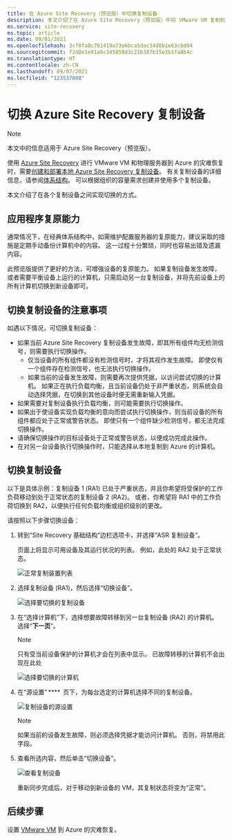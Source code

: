 ```yaml
---
title: 在 Azure Site Recovery（预览版）中切换复制设备
description: 本文介绍了在 Azure Site Recovery（预览版）中将 VMware VM 复制到 Azure 时，如何在不同的复制设备之间实现切换
ms.service: site-recovery
ms.topic: article
ms.date: 09/01/2021
ms.openlocfilehash: 3cf8fa8c761419a73e6bca5dac34d8b1e63cbd04
ms.sourcegitcommit: f2d0e1e91a6c345858d3c21b387b15e3b1fa8b4c
ms.translationtype: HT
ms.contentlocale: zh-CN
ms.lasthandoff: 09/07/2021
ms.locfileid: "123537888"
---
```

# <a name="switch-azure-site-recovery-replication-appliance"></a>切换 Azure Site Recovery 复制设备

>[!NOTE]
> 本文中的信息适用于 Azure Site Recovery（预览版）。

使用 [Azure Site Recovery](site-recovery-overview.md) 进行 VMware VM 和物理服务器到 Azure 的灾难恢复时，需要[创建和部署本地 Azure Site Recovery 复制设备](deploy-vmware-azure-replication-appliance-preview.md)。 有关复制设备的详细信息，请参阅[体系结构](vmware-azure-architecture-preview.md)。 可以根据组织的容量需求创建并使用多个复制设备。

本文介绍了在各个复制设备之间实现切换的方式。

## <a name="application-resilience"></a>应用程序复原能力

通常情况下，在经典体系结构中，如需维护配置服务器的复原能力，建议采取的措施是定期手动备份计算机中的内容。 这一过程十分繁琐，同时也容易出错及遗漏内容。  

此预览版提供了更好的方法，可增强设备的复原能力。 如果复制设备发生故障，或者需要平衡设备上运行的计算机，只需启动另一台复制设备，并将先前设备上的所有计算机切换到新设备即可。


## <a name="consideration-for-switching-replication-appliance"></a>切换复制设备的注意事项

如遇以下情况，可切换复制设备：

- 如果当前 Azure Site Recovery 复制设备发生故障，即其所有组件均无检测信号，则需要执行切换操作。
  - 仅当设备的所有组件都没有检测信号时，才将其视作发生故障。 即使仅有一个组件存在检测信号，也无法执行切换操作。
  - 如果当前的设备发生故障，则需要再次提供凭据，以访问尝试切换的计算机。 如果正在执行负载均衡，且当前设备仍处于非严重状态，则系统会自动选择凭据，在切换到其他设备时便无需重新输入凭据。
- 如果需要对复制设备执行负载均衡，则可能需要执行切换操作。
- 如果出于使设备实现负载均衡的意向而尝试执行切换操作，则当前设备的所有组件都应处于正常或警告状态。 即使只有一个组件缺少检测信号，都无法完成切换操作。
-  请确保切换操作的目标设备处于正常或警告状态，以便成功完成此操作。
-  在对另一台设备执行切换操作时，只能选择从本地复制到 Azure 的计算机。  


## <a name="switch-a-replication-appliance"></a>切换复制设备

以下是具体示例：复制设备 1 (RA1) 已处于严重状态，并且你希望将受保护的工作负荷移动到处于正常状态的复制设备 2 (RA2)。 或者，你希望将 RA1 中的工作负荷切换到 RA2，以便执行任何负载均衡或组织级别的更改。

请按照以下步骤切换设备：

1. 转到“Site Recovery 基础结构”边栏选项卡，并选择“ASR 复制设备”。

   页面上将显示可用设备及其运行状况的列表。 例如，此处的 RA2 处于正常状态。

   ![正常复制装置列表](./media/switch-replication-appliance-preview/appliance-health.png)

2. 选择复制设备 (RA1)，然后选择“切换设备”。

   ![选择要切换的复制设备](./media/switch-replication-appliance-preview/select-switch-appliance.png)


3. 在“选择计算机”下，选择想要故障转移到另一台复制设备 (RA2) 的计算机。 选择“**下一页**”。

   >[!NOTE]
   > 只有受当前设备保护的计算机才会在列表中显示。 已故障转移的计算机不会出现在此处  

    ![选择要切换的计算机](./media/switch-replication-appliance-preview/select-machines.png)

4. 在“源设置” ****  页下，为每台选定的计算机选择不同的复制设备。

   ![复制设备的源设置](./media/switch-replication-appliance-preview/source-settings.png)

   >[!NOTE]
   > 如果当前的设备发生故障，则必须选择凭据才能访问计算机。 否则，将禁用此字段。

5. 查看所选内容，然后单击“切换设备”。

   ![查看复制设备](./media/switch-replication-appliance-preview/review-switch-appliance.png)

   重新同步完成后，对于移动到新设备的 VM，其复制状态将变为“正常”。

## <a name="next-steps"></a>后续步骤
设置 [VMware VM](vmware-azure-set-up-replication-tutorial-preview.md) 到 Azure 的灾难恢复。
